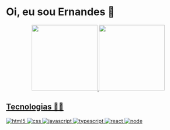 # Oi, eu sou Ernandes 👋

<div align="center">
  <a href="https://github.com/ernandesnenen">
  <img height="180em" src="https://github-readme-stats.vercel.app/api?username=ernandesnenen&theme=blue-green"/>
  <img height="180em" src="https://github-readme-stats.vercel.app/api/top-langs/?username=ernandesnenen&theme=blue-green"/>
</div>

 ## Tecnologias 👨‍💻
  <div>
    <img alt="html5" src="https://img.shields.io/badge/HTML-239120?style=for-the-badge&logo=html5&logoColor=white"/>    
    <img alt="css" src="https://img.shields.io/badge/CSS3-1572B6?style=for-the-badge&logo=css3&logoColor=white"/>
    <img alt="javascript" src="https://img.shields.io/badge/JavaScript-F7DF1E?style=for-the-badge&logo=javascript&logoColor=black"/>
    <img alt="typescript" src="https://img.shields.io/badge/TypeScript-007ACC?style=for-the-badge&logo=typescript&logoColor=white"/>
    <img alt="react" src="https://img.shields.io/badge/React-20232A?style=for-the-badge&logo=react&logoColor=61DAFB"/>
    <img alt="node" src="https://img.shields.io/badge/Node.js-43853D?style=for-the-badge&logo=node.js&logoColor=white"/>   
    
  </div>
